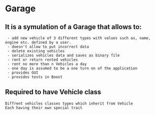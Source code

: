 # Garage

## It is a symulation of a Garage that allows to:
	 - add new vehicle of 3 different types with values such as, name, engine etc. defined by a user. 
	 - doesn't allow to put incorrect data
	 - delete existing vehicles
	 - serializes vehicles data and saves as binary file 
	 - rent or return rented vehicles 
	 - rent no more than n Vehicles a day
	 - one day is assumed to be a one turn on of the application
	 - provides GUI
	 - provides tests in Boost


##	Required to have Vehicle class 
	Diffrent vehicles classes types which inherit from Vehicle
	Each having their own special trait
